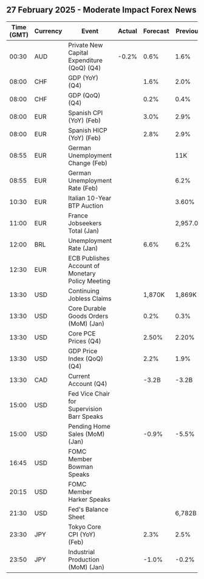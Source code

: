 ## 27 February 2025 - Moderate Impact Forex News

| Time (GMT) | Currency | Event | Actual | Forecast | Previous |
|------|----------|-------|--------|----------|----------|
| 00:30 | AUD | Private New Capital Expenditure (QoQ) (Q4) | -0.2% | 0.6% | 1.6% |
| 08:00 | CHF | GDP (YoY) (Q4) |  | 1.6% | 2.0% |
| 08:00 | CHF | GDP (QoQ) (Q4) |  | 0.2% | 0.4% |
| 08:00 | EUR | Spanish CPI (YoY) (Feb) |  | 3.0% | 2.9% |
| 08:00 | EUR | Spanish HICP (YoY) (Feb) |  | 2.8% | 2.9% |
| 08:55 | EUR | German Unemployment Change (Feb) |  |  | 11K |
| 08:55 | EUR | German Unemployment Rate (Feb) |  |  | 6.2% |
| 10:30 | EUR | Italian 10-Year BTP Auction |  |  | 3.60% |
| 11:00 | EUR | France Jobseekers Total (Jan) |  |  | 2,957.0K |
| 12:00 | BRL | Unemployment Rate (Jan) |  | 6.6% | 6.2% |
| 12:30 | EUR | ECB Publishes Account of Monetary Policy Meeting |  |  |  |
| 13:30 | USD | Continuing Jobless Claims |  | 1,870K | 1,869K |
| 13:30 | USD | Core Durable Goods Orders (MoM) (Jan) |  | 0.2% | 0.3% |
| 13:30 | USD | Core PCE Prices (Q4) |  | 2.50% | 2.20% |
| 13:30 | USD | GDP Price Index (QoQ) (Q4) |  | 2.2% | 1.9% |
| 13:30 | CAD | Current Account (Q4) |  | -3.2B | -3.2B |
| 15:00 | USD | Fed Vice Chair for Supervision Barr Speaks |  |  |  |
| 15:00 | USD | Pending Home Sales (MoM) (Jan) |  | -0.9% | -5.5% |
| 16:45 | USD | FOMC Member Bowman Speaks |  |  |  |
| 20:15 | USD | FOMC Member Harker Speaks |  |  |  |
| 21:30 | USD | Fed's Balance Sheet |  |  | 6,782B |
| 23:30 | JPY | Tokyo Core CPI (YoY) (Feb) |  | 2.3% | 2.5% |
| 23:50 | JPY | Industrial Production (MoM) (Jan) |  | -1.0% | -0.2% |
